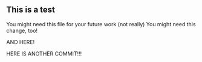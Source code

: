 ## This is a test

You might need this file for your future work (not really)
You might need this change, too!

AND HERE!

HERE IS ANOTHER COMMIT!!!
